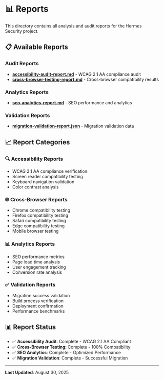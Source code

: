 # 📊 Reports

This directory contains all analysis and audit reports for the Hermes Security project.

## 📋 Available Reports

### Audit Reports
- **[accessibility-audit-report.md](./accessibility-audit-report.md)** - WCAG 2.1 AA compliance audit
- **[cross-browser-testing-report.md](./cross-browser-testing-report.md)** - Cross-browser compatibility results

### Analytics Reports
- **[seo-analytics-report.md](./seo-analytics-report.md)** - SEO performance and analytics

### Validation Reports
- **[migration-validation-report.json](./migration-validation-report.json)** - Migration validation data

## 📈 Report Categories

### 🔍 **Accessibility Reports**
- WCAG 2.1 AA compliance verification
- Screen reader compatibility testing
- Keyboard navigation validation
- Color contrast analysis

### 🌐 **Cross-Browser Reports**
- Chrome compatibility testing
- Firefox compatibility testing
- Safari compatibility testing
- Edge compatibility testing
- Mobile browser testing

### 📊 **Analytics Reports**
- SEO performance metrics
- Page load time analysis
- User engagement tracking
- Conversion rate analysis

### ✅ **Validation Reports**
- Migration success validation
- Build process verification
- Deployment confirmation
- Performance benchmarks

## 📊 Report Status

- ✅ **Accessibility Audit**: Complete - WCAG 2.1 AA Compliant
- ✅ **Cross-Browser Testing**: Complete - 100% Compatibility
- ✅ **SEO Analytics**: Complete - Optimized Performance
- ✅ **Migration Validation**: Complete - Successful Migration

---

**Last Updated**: August 30, 2025
